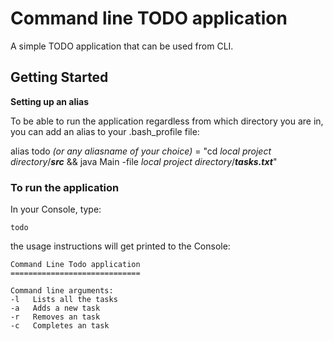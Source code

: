 # Command line TODO application

A simple TODO application that can be used from CLI.
## Getting Started
**Setting up an alias**

To be able to run the application regardless from which directory you are in, you can add an alias to your .bash_profile file:

alias todo *(or any aliasname of your choice)* = "cd *local project directory*/***src*** && java Main -file *local project directory*/***tasks.txt***"

### To run the application

In your Console, type:
```
todo
```

the usage instructions will get printed to the Console:

```
Command Line Todo application
=============================

Command line arguments:
-l   Lists all the tasks
-a   Adds a new task
-r   Removes an task
-c   Completes an task

```